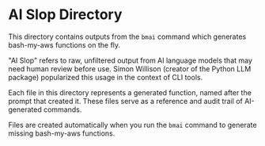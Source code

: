  # AI Slop Directory

 This directory contains outputs from the `bmai` command which generates bash-my-aws functions on the fly.

 "AI Slop" refers to raw, unfiltered output from AI language models that may need human review before use.
 Simon Willison (creator of the Python LLM package) popularized this usage in the context of CLI tools.

 Each file in this directory represents a generated function, named after the prompt that created it.
 These files serve as a reference and audit trail of AI-generated commands.

 Files are created automatically when you run the `bmai` command to generate missing bash-my-aws
 functions.
